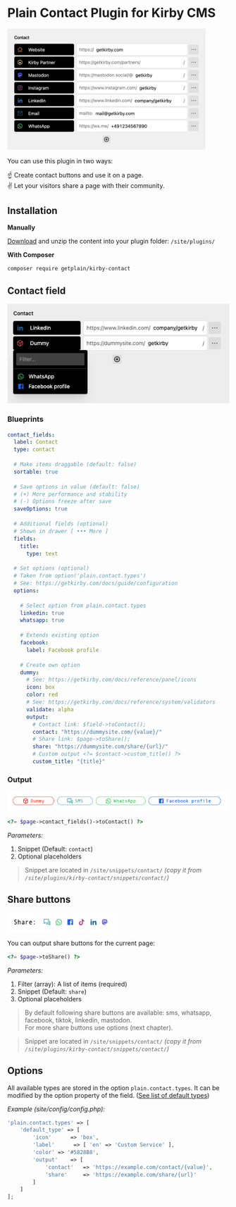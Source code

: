 # Plain Contact Plugin for Kirby CMS

<img src="./.github/screenshot.png" alt="Kirby Contact" width="450" height="auto">


You can use this plugin in two ways:

☝️ Create contact buttons and use it on a page.<br />✌️ Let your visitors share a page with their community.

## Installation

**Manually**

[Download](https://github.com/plain-solutions-gmbh/kirby-contact) and unzip the content into your plugin folder: `/site/plugins/`

**With Composer**

```bash
composer require getplain/kirby-contact
```

## Contact field

<img src="./.github/example.png" alt="Kirby Contact Items" width="550" height="auto">


### Blueprints

```yaml
contact_fields:
  label: Contact
  type: contact

  # Make items draggable (default: false)
  sortable: true

  # Save options in value (default: false)
  # (+) More performance and stability 
  # (-) Options freeze after save
  saveOptions: true

  # Additional fields (optional)
  # Shown in drawer [ ••• More ]
  fields:
    title:
      type: text

  # Set options (optional)
  # Taken from option('plain.contact.types')
  # See: https://getkirby.com/docs/guide/configuration
  options:

    # Select option from plain.contact.types
    linkedin: true
    whatsapp: true

    # Extends existing option
    facebook:
      label: Facebook profile

    # Create own option
    dummy:
      # See: https://getkirby.com/docs/reference/panel/icons
      icon: box
      color: red
      # See: https://getkirby.com/docs/reference/system/validators
      validate: alpha
      output:
        # Contact link: $field->toContact();
        contact: "https://dummysite.com/{value}/"
        # Share link: $page->toShare();
        share: "https://dummysite.com/share/{url}/"
        # Custom output <?= $contact->custom_title() ?>
        custom_title: "{title}"
```


### Output

<img src="./.github/frontend_contact.png" alt="Frontend share" width="500" height="auto">


```php
<?= $page->contact_fields()->toContact() ?>
```

*Parameters:*
1. Snippet (Default: `contact`)
2. Optional placeholders

> Snippet are located in `/site/snippets/contact/` *(copy it from `/site/plugins/kirby-contact/snippets/contact/`)*


## Share buttons

<img src="./.github/frontend_share.png" alt="Frontend share" width="250" height="auto">

You can output share buttons for the current page: 

```php
<?= $page->toShare() ?>
```

*Parameters:*
1. Filter (array): A list of items (required)
2. Snippet (Default: `share`)
3. Optional placeholders


> By default following share buttons are available: sms, whatsapp, facebook, tiktok, linkedin, mastodon.<br />
> For more share buttons use options (next chapter).


> Snippet are located in `/site/snippets/contact/` *(copy it from `/site/plugins/kirby-contact/snippets/contact/`)*


## Options

All available types are stored in the option `plain.contact.types`. It can be modified by the option property of the field. ([See list of default types](https://raw.githubusercontent.com/plain-solutions-gmbh/kirby-contact/refs/heads/main/autoload/options.php))

_Example (site/config/config.php):_
```php
'plain.contact.types' => [
    'default_type' => [
        'icon'      => 'box',
        'label'      => [ 'en' => 'Custom Service' ],
        'color' => '#5828B8',
        'output'    => [
            'contact'   => 'https://example.com/contact/{value}',
            'share'     => 'https://example.com/share/{url}'
        ]
    ]
];
```
